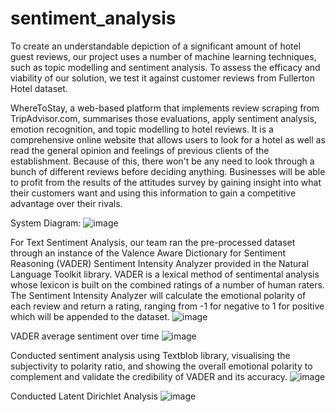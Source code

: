 # sentiment_analysis
To create an understandable depiction of a significant amount of hotel guest reviews, our project uses a number of machine learning techniques, such as topic modelling and sentiment analysis. To assess the efficacy and viability of our solution, we test it against customer reviews from Fullerton Hotel dataset.

WhereToStay, a web-based platform that implements review scraping from TripAdvisor.com,  summarises those evaluations, apply sentiment analysis, emotion recognition, and topic modelling to hotel reviews. It is a comprehensive online website that allows users to look for a hotel as well as read the general opinion and feelings of previous clients of the establishment. Because of this, there won't be any need to look through a bunch of different reviews before deciding anything. Businesses will be able to profit from the results of the attitudes survey by gaining insight into what their customers want and using this information to gain a competitive advantage over their rivals.

System Diagram:
![image](https://github.com/samuelgjy/sentiment_analysis/assets/110824653/bb4fa8b6-168a-41e6-a588-a2fe40d04925)


For Text Sentiment Analysis, our team ran the pre-processed dataset through an instance of the Valence Aware Dictionary for Sentiment Reasoning (VADER) Sentiment Intensity Analyzer provided in the Natural Language Toolkit library. VADER is a lexical method of sentimental analysis whose lexicon is built on the combined ratings of a number of human raters. The Sentiment Intensity Analyzer will calculate the emotional polarity of each review and return a rating, ranging from -1 for negative to 1 for positive which will be appended to the dataset.
![image](https://github.com/samuelgjy/sentiment_analysis/assets/110824653/44f932db-4d8a-4407-ba03-20a77062ebd5)

VADER average sentiment over time
![image](https://github.com/samuelgjy/sentiment_analysis/assets/110824653/aeafb481-a9f9-4ef6-98db-74e97474e15c)


Conducted sentiment analysis using Textblob library, visualising the subjectivity to polarity ratio, and showing the overall emotional polarity to complement and validate the credibility of VADER and its accuracy.
![image](https://github.com/samuelgjy/sentiment_analysis/assets/110824653/9b20e65c-02b4-44d6-8ec0-5dfd3e62eda3)


Conducted Latent Dirichlet Analysis
![image](https://github.com/samuelgjy/sentiment_analysis/assets/110824653/fec833ba-2375-4bde-94c7-b2e527ab4a75)
